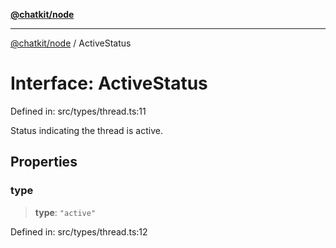 [**@chatkit/node**](../README.md)

***

[@chatkit/node](../README.md) / ActiveStatus

# Interface: ActiveStatus

Defined in: src/types/thread.ts:11

Status indicating the thread is active.

## Properties

### type

> **type**: `"active"`

Defined in: src/types/thread.ts:12
